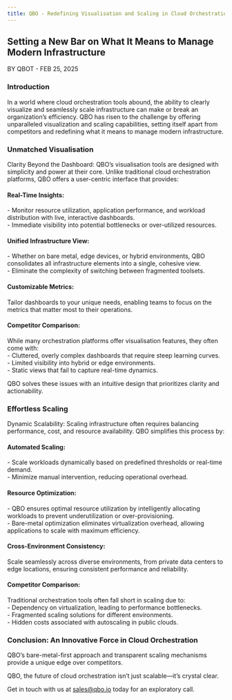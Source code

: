 ```yaml
---
title: QBO - Redefining Visualisation and Scaling in Cloud Orchestration
---
```


## Setting a New Bar on What It Means to Manage Modern Infrastructure

BY QBOT \- FEB 25, 2025

### Introduction

In a world where cloud orchestration tools abound, the ability to clearly visualize and seamlessly scale infrastructure can make or break an organization’s efficiency. QBO has risen to the challenge by offering unparalleled visualization and scaling capabilities, setting itself apart from competitors and redefining what it means to manage modern infrastructure.

### Unmatched Visualisation

Clarity Beyond the Dashboard: QBO’s visualisation tools are designed with simplicity and power at their core. Unlike traditional cloud orchestration platforms, QBO offers a user-centric interface that provides:

#### Real-Time Insights:

\- Monitor resource utilization, application performance, and workload distribution with live, interactive dashboards.  
\- Immediate visibility into potential bottlenecks or over-utilized resources.

#### Unified Infrastructure View:

\- Whether on bare metal, edge devices, or hybrid environments, QBO consolidates all infrastructure elements into a single, cohesive view.  
\- Eliminate the complexity of switching between fragmented toolsets.

#### Customizable Metrics:

Tailor dashboards to your unique needs, enabling teams to focus on the metrics that matter most to their operations.

#### Competitor Comparison:

While many orchestration platforms offer visualisation features, they often come with:  
\- Cluttered, overly complex dashboards that require steep learning curves.  
\- Limited visibility into hybrid or edge environments.  
\- Static views that fail to capture real-time dynamics.

QBO solves these issues with an intuitive design that prioritizes clarity and actionability.

### Effortless Scaling

Dynamic Scalability: Scaling infrastructure often requires balancing performance, cost, and resource availability. QBO simplifies this process by:

#### Automated Scaling:

\- Scale workloads dynamically based on predefined thresholds or real-time demand.  
\- Minimize manual intervention, reducing operational overhead.

#### Resource Optimization:

\- QBO ensures optimal resource utilization by intelligently allocating workloads to prevent underutilization or over-provisioning.  
\- Bare-metal optimization eliminates virtualization overhead, allowing applications to scale with maximum efficiency.

#### Cross-Environment Consistency:

Scale seamlessly across diverse environments, from private data centers to edge locations, ensuring consistent performance and reliability.

#### Competitor Comparison:

Traditional orchestration tools often fall short in scaling due to:  
\- Dependency on virtualization, leading to performance bottlenecks.  
\- Fragmented scaling solutions for different environments.  
\- Hidden costs associated with autoscaling in public clouds.

### Conclusion: An Innovative Force in Cloud Orchestration

QBO’s bare-metal-first approach and transparent scaling mechanisms provide a unique edge over competitors.

QBO, the future of cloud orchestration isn’t just scalable—it’s crystal clear.

Get in touch with us at [sales@qbo.io](mailto:sales@qbo.io) today for an exploratory call.
